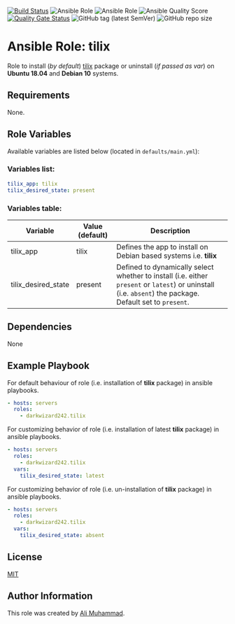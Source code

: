 [![Build Status](https://travis-ci.com/darkwizard242/ansible-role-tilix.svg?branch=master)](https://travis-ci.com/darkwizard242/ansible-role-tilix) ![Ansible Role](https://img.shields.io/ansible/role/43058?color=dark%20green%20) ![Ansible Role](https://img.shields.io/ansible/role/d/43058?label=role%20downloads) ![Ansible Quality Score](https://img.shields.io/ansible/quality/43058?label=ansible%20quality%20score) [![Quality Gate Status](https://sonarcloud.io/api/project_badges/measure?project=ansible-role-tilix&metric=alert_status)](https://sonarcloud.io/dashboard?id=ansible-role-tilix) ![GitHub tag (latest SemVer)](https://img.shields.io/github/tag/darkwizard242/ansible-role-tilix?label=release) ![GitHub repo size](https://img.shields.io/github/repo-size/darkwizard242/ansible-role-tilix?color=orange&style=flat-square)

# Ansible Role: tilix

Role to install (_by default_) [tilix](https://gnunn1.github.io/tilix-web/) package or uninstall (_if passed as var_) on **Ubuntu 18.04** and **Debian 10** systems.

## Requirements

None.

## Role Variables

Available variables are listed below (located in `defaults/main.yml`):

### Variables list:

```yaml
tilix_app: tilix
tilix_desired_state: present
```

### Variables table:

Variable            | Value (default) | Description
------------------- | --------------- | --------------------------------------------------------------------------------------------------------------------------------------------------------
tilix_app           | tilix           | Defines the app to install on Debian based systems i.e. **tilix**
tilix_desired_state | present         | Defined to dynamically select whether to install (i.e. either `present` or `latest`) or uninstall (i.e. `absent`) the package. Default set to `present`.

## Dependencies

None

## Example Playbook

For default behaviour of role (i.e. installation of **tilix** package) in ansible playbooks.

```yaml
- hosts: servers
  roles:
    - darkwizard242.tilix
```

For customizing behavior of role (i.e. installation of latest **tilix** package) in ansible playbooks.

```yaml
- hosts: servers
  roles:
    - darkwizard242.tilix
  vars:
    tilix_desired_state: latest
```

For customizing behavior of role (i.e. un-installation of **tilix** package) in ansible playbooks.

```yaml
- hosts: servers
  roles:
    - darkwizard242.tilix
  vars:
    tilix_desired_state: absent
```

## License

[MIT](https://github.com/darkwizard242/ansible-role-tilix/blob/master/LICENSE)

## Author Information

This role was created by [Ali Muhammad](https://www.linkedin.com/in/ali-muhammad-759791130/).
